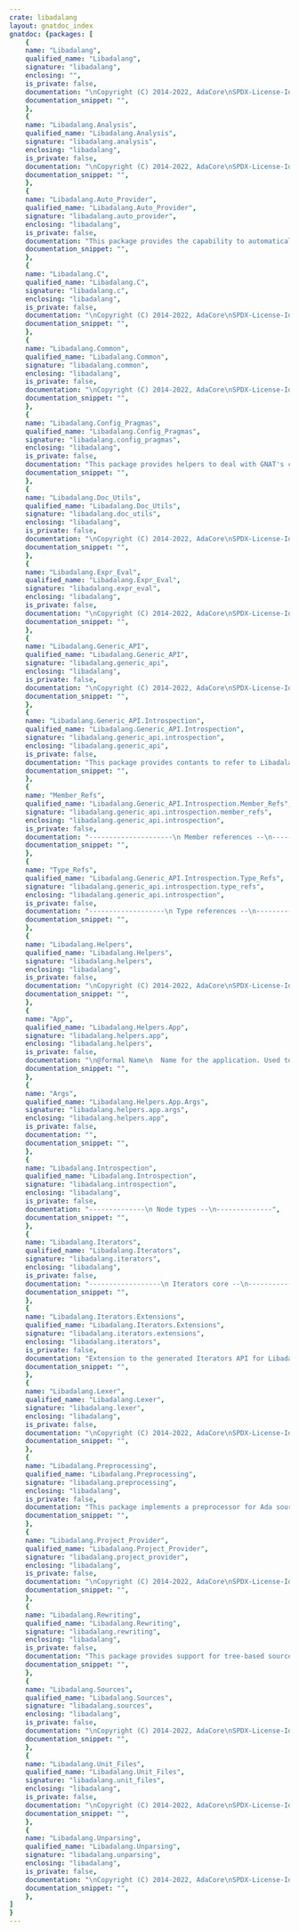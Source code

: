 ```yaml
---
crate: libadalang
layout: gnatdoc_index
gnatdoc: {packages: [
    {
    name: "Libadalang",
    qualified_name: "Libadalang",
    signature: "libadalang",
    enclosing: "",
    is_private: false,
    documentation: "\nCopyright (C) 2014-2022, AdaCore\nSPDX-License-Identifier: Apache-2.0",
    documentation_snippet: "",
    },
    {
    name: "Libadalang.Analysis",
    qualified_name: "Libadalang.Analysis",
    signature: "libadalang.analysis",
    enclosing: "libadalang",
    is_private: false,
    documentation: "\nCopyright (C) 2014-2022, AdaCore\nSPDX-License-Identifier: Apache-2.0",
    documentation_snippet: "",
    },
    {
    name: "Libadalang.Auto_Provider",
    qualified_name: "Libadalang.Auto_Provider",
    signature: "libadalang.auto_provider",
    enclosing: "libadalang",
    is_private: false,
    documentation: "This package provides the capability to automatically discover the layout\nof source files in an Ada project, given a list of files, or a file name\npattern and a list of directories.\n\nIt is useful in order to easily run Libadalang on a complex project that\ndoes not have its own GPR project file.",
    documentation_snippet: "",
    },
    {
    name: "Libadalang.C",
    qualified_name: "Libadalang.C",
    signature: "libadalang.c",
    enclosing: "libadalang",
    is_private: false,
    documentation: "\nCopyright (C) 2014-2022, AdaCore\nSPDX-License-Identifier: Apache-2.0",
    documentation_snippet: "",
    },
    {
    name: "Libadalang.Common",
    qualified_name: "Libadalang.Common",
    signature: "libadalang.common",
    enclosing: "libadalang",
    is_private: false,
    documentation: "\nCopyright (C) 2014-2022, AdaCore\nSPDX-License-Identifier: Apache-2.0",
    documentation_snippet: "",
    },
    {
    name: "Libadalang.Config_Pragmas",
    qualified_name: "Libadalang.Config_Pragmas",
    signature: "libadalang.config_pragmas",
    enclosing: "libadalang",
    is_private: false,
    documentation: "This package provides helpers to deal with GNAT's configurations pragmas\nfiles.",
    documentation_snippet: "",
    },
    {
    name: "Libadalang.Doc_Utils",
    qualified_name: "Libadalang.Doc_Utils",
    signature: "libadalang.doc_utils",
    enclosing: "libadalang",
    is_private: false,
    documentation: "\nCopyright (C) 2014-2022, AdaCore\nSPDX-License-Identifier: Apache-2.0",
    documentation_snippet: "",
    },
    {
    name: "Libadalang.Expr_Eval",
    qualified_name: "Libadalang.Expr_Eval",
    signature: "libadalang.expr_eval",
    enclosing: "libadalang",
    is_private: false,
    documentation: "\nCopyright (C) 2014-2022, AdaCore\nSPDX-License-Identifier: Apache-2.0",
    documentation_snippet: "",
    },
    {
    name: "Libadalang.Generic_API",
    qualified_name: "Libadalang.Generic_API",
    signature: "libadalang.generic_api",
    enclosing: "libadalang",
    is_private: false,
    documentation: "\nCopyright (C) 2014-2022, AdaCore\nSPDX-License-Identifier: Apache-2.0",
    documentation_snippet: "",
    },
    {
    name: "Libadalang.Generic_API.Introspection",
    qualified_name: "Libadalang.Generic_API.Introspection",
    signature: "libadalang.generic_api.introspection",
    enclosing: "libadalang.generic_api",
    is_private: false,
    documentation: "This package provides contants to refer to Libadalang types and struct\nmembers in the generic introspection API\n(``Langkit_Support.Generic_API.Introspection``).",
    documentation_snippet: "",
    },
    {
    name: "Member_Refs",
    qualified_name: "Libadalang.Generic_API.Introspection.Member_Refs",
    signature: "libadalang.generic_api.introspection.member_refs",
    enclosing: "libadalang.generic_api.introspection",
    is_private: false,
    documentation: "---------------------\n Member references --\n---------------------",
    documentation_snippet: "",
    },
    {
    name: "Type_Refs",
    qualified_name: "Libadalang.Generic_API.Introspection.Type_Refs",
    signature: "libadalang.generic_api.introspection.type_refs",
    enclosing: "libadalang.generic_api.introspection",
    is_private: false,
    documentation: "-------------------\n Type references --\n-------------------",
    documentation_snippet: "",
    },
    {
    name: "Libadalang.Helpers",
    qualified_name: "Libadalang.Helpers",
    signature: "libadalang.helpers",
    enclosing: "libadalang",
    is_private: false,
    documentation: "\nCopyright (C) 2014-2022, AdaCore\nSPDX-License-Identifier: Apache-2.0",
    documentation_snippet: "",
    },
    {
    name: "App",
    qualified_name: "Libadalang.Helpers.App",
    signature: "libadalang.helpers.app",
    enclosing: "libadalang.helpers",
    is_private: false,
    documentation: "\n@formal Name\n  Name for the application. Used to create the GNATCOLL trace.\n@formal Description\n  Description for the application. Will be used in the help string.\n@formal Enable_Parallelism\n  If True, add a -j/--jobs command line option to allow multiple jobs\n  to run in parallel. In this mode, we create one analysis context per\n  job, and the files to process are distributed on each job. All the\n  callbacks below are called concurrently in all jobs:\n  \n  First, the main task calls App_Setup. Then all jobs start:\n  \n    * Job 1 calls Job_Setup, then several Process_Units, then\n      Job_Post_Process.\n  \n    * Job 2 calls Job_Setup, then several Process_Units, then\n      Job_Post_Process.\n  \n    * Job 3 calls ...\n  \n  Finally, once all jobs are done, the main task calls\n  App_Post_Process.\n@formal App_Setup\n  This procedure is called right after command line options are parsed,\n  the project is loaded (if present) and the list of files to process\n  is computed.\n@formal Job_Setup\n  This procedure will be called right before going through units.  If a\n  project was loaded, Project refers to it, otherwise it is null.\n@formal Process_Unit\n  This procedure will be called once right after a unit is parsed\n@formal Job_Post_Process\n  This procedure will be called once after all units have been parsed.\n  Note it will be called once per job.\n@formal App_Post_Process\n  This procedure is called once all jobs are done",
    documentation_snippet: "",
    },
    {
    name: "Args",
    qualified_name: "Libadalang.Helpers.App.Args",
    signature: "libadalang.helpers.app.args",
    enclosing: "libadalang.helpers.app",
    is_private: false,
    documentation: "",
    documentation_snippet: "",
    },
    {
    name: "Libadalang.Introspection",
    qualified_name: "Libadalang.Introspection",
    signature: "libadalang.introspection",
    enclosing: "libadalang",
    is_private: false,
    documentation: "--------------\n Node types --\n--------------",
    documentation_snippet: "",
    },
    {
    name: "Libadalang.Iterators",
    qualified_name: "Libadalang.Iterators",
    signature: "libadalang.iterators",
    enclosing: "libadalang",
    is_private: false,
    documentation: "------------------\n Iterators core --\n------------------",
    documentation_snippet: "",
    },
    {
    name: "Libadalang.Iterators.Extensions",
    qualified_name: "Libadalang.Iterators.Extensions",
    signature: "libadalang.iterators.extensions",
    enclosing: "libadalang.iterators",
    is_private: false,
    documentation: "Extension to the generated Iterators API for Libadalang-specific entry\npoints.",
    documentation_snippet: "",
    },
    {
    name: "Libadalang.Lexer",
    qualified_name: "Libadalang.Lexer",
    signature: "libadalang.lexer",
    enclosing: "libadalang",
    is_private: false,
    documentation: "\nCopyright (C) 2014-2022, AdaCore\nSPDX-License-Identifier: Apache-2.0",
    documentation_snippet: "",
    },
    {
    name: "Libadalang.Preprocessing",
    qualified_name: "Libadalang.Preprocessing",
    signature: "libadalang.preprocessing",
    enclosing: "libadalang",
    is_private: false,
    documentation: "This package implements a preprocessor for Ada sources that is compatible\nwith GNATprep. It also provides a file reader implementing such a\npreprocessor, to be used in an analysis context. Please refer to GNATprep's\ndocumentation for a description of the main concepts, of preprocessor data\nfiles and of preprocessing features. The API provided here closely follows\nthese concepts.\n\nThe action of preprocessing an Ada source file is done according to\nparameters (definition of preprocessor symbols, how to format directives\nand disabled lines in the output, ...). The ``File_Config`` type is used to\nrepresent such parameters, and the ``Preprocess`` procedure taking a\n``File_Config`` argument can be used to preprocess a given source buffer.\n\n.. code-block:: ada\n\n   --  Create a file configuration using symbol definitions from GNATprep's\n   --  \"foo.txt\" definition file, replacing directives and disabled lines\n   --  with blank lines.\n\n   Cfg : constant File_Config :=\n     (Enabled => True,\n      Definitions => Parse_Definition_File (\"foo.txt\"),\n      Line_Mode   => Blank_Lines,\n      others      => <>);\n\n    Input_Buffer  : String := \"...\";\n    Output_Buffer : Preprocessed_Source;\n    Diagnostics   : Langkit_Support.Diagnostics.Diagnostics_Vectors.Vector;\n\n   --  Preprocess the \"Input_Buffer\" source, writing the result to\n   --  ``Output_Buffer``.\n\n   Preprocess (Cfg, Input_Buffer, Output_Buffer, Diagnostics);\n\n   if not Diagnostics.Is_Empty then\n      --  Raise some error\n\n   else\n      declare\n         Buffer : String renames\n           Output_Buffer.Buffer (1 .. Output_Buffer.Last)\n      begin\n         --  Use the preprocessed source in \"Buffer\"\n      end;\n   end if;\n\nPreprocessing for a whole Ada project is determined by a set of file\nconfigurations: optionally several ``File_Config`` values for sources with\nspecific file names (see the ``File_Config_Maps.Map`` type), plus an\nadditional ``File_Config`` value to use for files not described in this\nmap (the \"default\" file config).\n\nOne can either create these data structures by hand, or parsing GNATprep's\n\"preprocessor data file\". In the latter case, the\n``Parse_Preprocesor_Data_File`` and ``Create_Preprocessor_Data`` functions\nwill cover each case to create the final \"aggregated\" configuration: a\n``Preprocessor_Data`` value.\n\n.. code-block:: ada\n\n   Path : constant Any_Path :=\n     Create_Path_From_Environ (\"ADA_INCLUDE_PATH\");\n   --  This path allows to find the preprocessor data file and the\n   --  definition files it references in the current directory or in any of\n   --  the directories pointed by the \"ADA_INCLUDE_PATH\" environment\n   --  variable.\n\n   Prep : constant Preprocessor_Data :=\n     Parse_Preprocessor_Data_File (\"prep-data.txt\", Path);\n   --  Parse the \"prep-data.txt\" preprocessor data file and create a full\n   --  preprocessor configuration from it.\n\nFrom there, it is possible to call the \"Preprocess\" procedure taking a\n\"Preprocessor_Data\" argument, plus the file name for the source file to\npreprocess (used to look up the corresponding file configuration).\n\n.. code-block:: ada\n\n   --  Preprocess the \"Input_Buffer\" source as being the content of a\n   --  \"foo.adb\" Ada source file, writing the result to \"Output_Buffer\".\n\n   Preprocess (Prep, \"foo.adb\", Input_Buffer, Output_Buffer, Diagnostics);\n\n   if not Diagnostics.Is_Empty then\n      --  Raise some error\n\n   else\n      declare\n         Buffer : String renames\n           Output_Buffer.Buffer (1 .. Output_Buffer.Last)\n      begin\n         --  Use the preprocessed source in \"Buffer\"\n      end;\n   end if;\n\nFinally, in order to instruct a Libadalang analysis context to\nautomatically preprocess source files when loading files through the\n``Get_From_File`` function, one needs to use the file reader mechanism (see\n``Langkit_Support.File_Readers``): first create a ``File_Reader_Reference``\nvalue that implements preprocessing (see the ``Create_Preprocessor`` and\n``Create_Preprocessor_From_File`` functions defined in this package) and\nthen pass it to the ``Create_Context`` context constructor.\n\n.. code-block:: ada\n\n   FR  : constant File_Reader_Reference :=\n     Create_Preprocessor_From_File (\"prep-data.txt\", Path);\n   Ctx : constant Analysis_Context := Create_Context (File_Reader => FR);\n\n   --  Analyze the \"foo.adb\" source file after preprocessing it according\n   --  to configuration for \"foo.adb\" files in \"prep-data.txt\". The\n   --  analysis of any other source file that this implies will also\n   --  trigger preprocessing for these files.\n\n   U : constant Analysis_Unit := Ctx.Get_From_File (\"foo.adb\");",
    documentation_snippet: "",
    },
    {
    name: "Libadalang.Project_Provider",
    qualified_name: "Libadalang.Project_Provider",
    signature: "libadalang.project_provider",
    enclosing: "libadalang",
    is_private: false,
    documentation: "\nCopyright (C) 2014-2022, AdaCore\nSPDX-License-Identifier: Apache-2.0",
    documentation_snippet: "",
    },
    {
    name: "Libadalang.Rewriting",
    qualified_name: "Libadalang.Rewriting",
    signature: "libadalang.rewriting",
    enclosing: "libadalang",
    is_private: false,
    documentation: "This package provides support for tree-based source code rewriting.\n\n.. ATTENTION:: This is an experimental feature, so even if it is exposed to\nallow experiments, it is totally unsupported and the API is very likely to\nchange in the future.",
    documentation_snippet: "",
    },
    {
    name: "Libadalang.Sources",
    qualified_name: "Libadalang.Sources",
    signature: "libadalang.sources",
    enclosing: "libadalang",
    is_private: false,
    documentation: "\nCopyright (C) 2014-2022, AdaCore\nSPDX-License-Identifier: Apache-2.0",
    documentation_snippet: "",
    },
    {
    name: "Libadalang.Unit_Files",
    qualified_name: "Libadalang.Unit_Files",
    signature: "libadalang.unit_files",
    enclosing: "libadalang",
    is_private: false,
    documentation: "\nCopyright (C) 2014-2022, AdaCore\nSPDX-License-Identifier: Apache-2.0",
    documentation_snippet: "",
    },
    {
    name: "Libadalang.Unparsing",
    qualified_name: "Libadalang.Unparsing",
    signature: "libadalang.unparsing",
    enclosing: "libadalang",
    is_private: false,
    documentation: "\nCopyright (C) 2014-2022, AdaCore\nSPDX-License-Identifier: Apache-2.0",
    documentation_snippet: "",
    },
]
}
---
```

